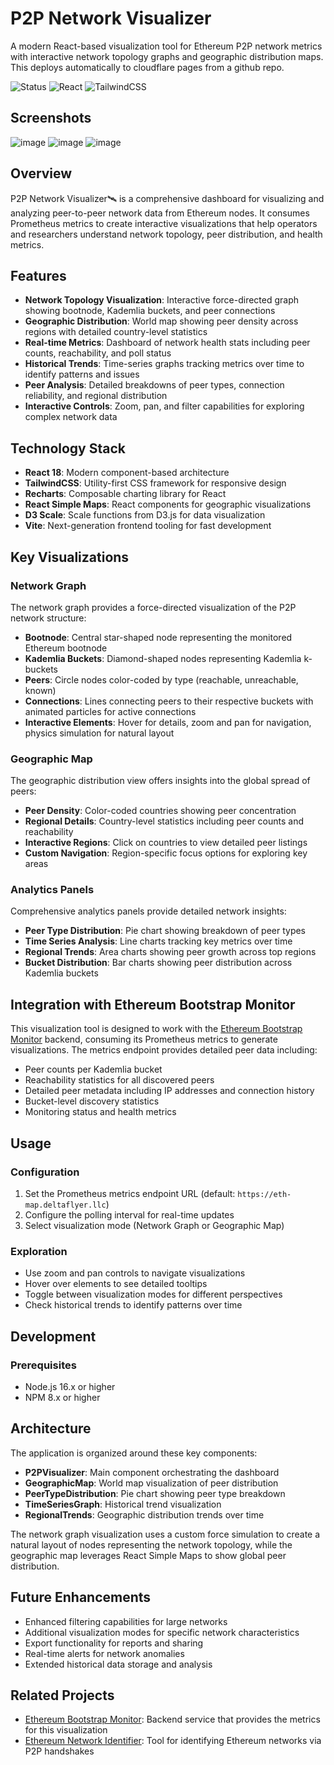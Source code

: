 # P2P Network Visualizer

A modern React-based visualization tool for Ethereum P2P network metrics with interactive network topology graphs and geographic distribution maps. This deploys automatically to cloudflare pages from a github repo.

![Status](https://img.shields.io/badge/status-active-success.svg)
![React](https://img.shields.io/badge/React-18.2.0-blue.svg)
![TailwindCSS](https://img.shields.io/badge/TailwindCSS-3.3.2-38B2AC.svg)

## Screenshots

![image](https://github.com/user-attachments/assets/3a48f88f-7a0a-4e35-b2e7-9c7a64097af9)
![image](https://github.com/user-attachments/assets/1e545cc5-7124-4d65-b120-1d0245be5927)
![image](https://github.com/user-attachments/assets/620d24eb-b5b7-4544-9d05-8e5ea2f853aa)

## Overview

P2P Network Visualizer🛰️ is a comprehensive dashboard for visualizing and analyzing peer-to-peer network data from Ethereum nodes. It consumes Prometheus metrics to create interactive visualizations that help operators and researchers understand network topology, peer distribution, and health metrics.

## Features

- **Network Topology Visualization**: Interactive force-directed graph showing bootnode, Kademlia buckets, and peer connections
- **Geographic Distribution**: World map showing peer density across regions with detailed country-level statistics
- **Real-time Metrics**: Dashboard of network health stats including peer counts, reachability, and poll status
- **Historical Trends**: Time-series graphs tracking metrics over time to identify patterns and issues
- **Peer Analysis**: Detailed breakdowns of peer types, connection reliability, and regional distribution
- **Interactive Controls**: Zoom, pan, and filter capabilities for exploring complex network data

## Technology Stack

- **React 18**: Modern component-based architecture
- **TailwindCSS**: Utility-first CSS framework for responsive design
- **Recharts**: Composable charting library for React
- **React Simple Maps**: React components for geographic visualizations
- **D3 Scale**: Scale functions from D3.js for data visualization
- **Vite**: Next-generation frontend tooling for fast development

## Key Visualizations

### Network Graph

The network graph provides a force-directed visualization of the P2P network structure:

- **Bootnode**: Central star-shaped node representing the monitored Ethereum bootnode
- **Kademlia Buckets**: Diamond-shaped nodes representing Kademlia k-buckets
- **Peers**: Circle nodes color-coded by type (reachable, unreachable, known)
- **Connections**: Lines connecting peers to their respective buckets with animated particles for active connections
- **Interactive Elements**: Hover for details, zoom and pan for navigation, physics simulation for natural layout

### Geographic Map

The geographic distribution view offers insights into the global spread of peers:

- **Peer Density**: Color-coded countries showing peer concentration
- **Regional Details**: Country-level statistics including peer counts and reachability
- **Interactive Regions**: Click on countries to view detailed peer listings
- **Custom Navigation**: Region-specific focus options for exploring key areas

### Analytics Panels

Comprehensive analytics panels provide detailed network insights:

- **Peer Type Distribution**: Pie chart showing breakdown of peer types
- **Time Series Analysis**: Line charts tracking key metrics over time
- **Regional Trends**: Area charts showing peer growth across top regions
- **Bucket Distribution**: Bar charts showing peer distribution across Kademlia buckets

## Integration with Ethereum Bootstrap Monitor

This visualization tool is designed to work with the [Ethereum Bootstrap Monitor](./EthereumBootstrapMonitor.md) backend, consuming its Prometheus metrics to generate visualizations. The metrics endpoint provides detailed peer data including:

- Peer counts per Kademlia bucket
- Reachability statistics for all discovered peers 
- Detailed peer metadata including IP addresses and connection history
- Bucket-level discovery statistics
- Monitoring status and health metrics

## Usage

### Configuration

1. Set the Prometheus metrics endpoint URL (default: `https://eth-map.deltaflyer.llc`)
2. Configure the polling interval for real-time updates
3. Select visualization mode (Network Graph or Geographic Map)

### Exploration

- Use zoom and pan controls to navigate visualizations
- Hover over elements to see detailed tooltips
- Toggle between visualization modes for different perspectives
- Check historical trends to identify patterns over time

## Development

### Prerequisites

- Node.js 16.x or higher
- NPM 8.x or higher

## Architecture

The application is organized around these key components:

- **P2PVisualizer**: Main component orchestrating the dashboard
- **GeographicMap**: World map visualization of peer distribution
- **PeerTypeDistribution**: Pie chart showing peer type breakdown
- **TimeSeriesGraph**: Historical trend visualization
- **RegionalTrends**: Geographic distribution trends over time

The network graph visualization uses a custom force simulation to create a natural layout of nodes representing the network topology, while the geographic map leverages React Simple Maps to show global peer distribution.

## Future Enhancements

- Enhanced filtering capabilities for large networks
- Additional visualization modes for specific network characteristics
- Export functionality for reports and sharing
- Real-time alerts for network anomalies
- Extended historical data storage and analysis

## Related Projects

- [Ethereum Bootstrap Monitor](./EthereumBootstrapMonitor.md): Backend service that provides the metrics for this visualization
- [Ethereum Network Identifier](./idcheck.md): Tool for identifying Ethereum networks via P2P handshakes
